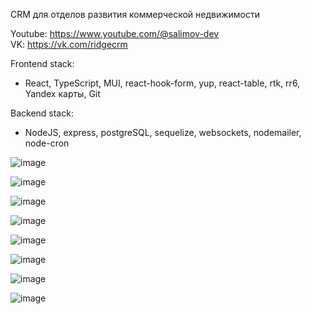 CRM для отделов развития коммерческой недвижимости

Youtube: https://www.youtube.com/@salimov-dev   
VK: https://vk.com/ridgecrm

Frontend stack:
- React, TypeScript, MUI, react-hook-form, yup, react-table, rtk, rr6, Yandex карты, Git

Backend stack:
- NodeJS, express, postgreSQL, sequelize, websockets, nodemailer, node-cron

![image](https://github.com/Salimov-dev/Ridge-CRM/assets/108460956/c53d2c74-a59c-408a-b17b-66c322db87b1)

![image](https://github.com/Salimov-dev/Ridge-CRM/assets/108460956/243bbd63-f936-4bda-97e7-9c01949b90e0)

![image](https://github.com/Salimov-dev/Ridge-CRM/assets/108460956/d542a131-aa0a-40fe-94b4-926f285c2728)

![image](https://github.com/Salimov-dev/Ridge-CRM/assets/108460956/3b216ec9-f174-41dd-9221-09be08febdbc)

![image](https://github.com/Salimov-dev/Ridge-CRM/assets/108460956/7c4247ee-4314-4041-9914-b9915fa9a336)

![image](https://github.com/Salimov-dev/Ridge-CRM/assets/108460956/edd82436-0261-48cf-8ccc-5b3eaf41e516)

![image](https://github.com/Salimov-dev/Ridge-CRM/assets/108460956/b29355fe-6a51-4c6c-aee8-fc56af271441)

![image](https://github.com/Salimov-dev/Ridge-CRM/assets/108460956/07428c15-7870-4ce3-8d6a-f679a077a8b9)
